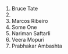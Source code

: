 1. Bruce Tate
2. 
3. Marcos Ribeiro 
4. Some One
5. Nariman Saftarli 
6. Veera Mopuri
7. Prabhakar Ambashta
